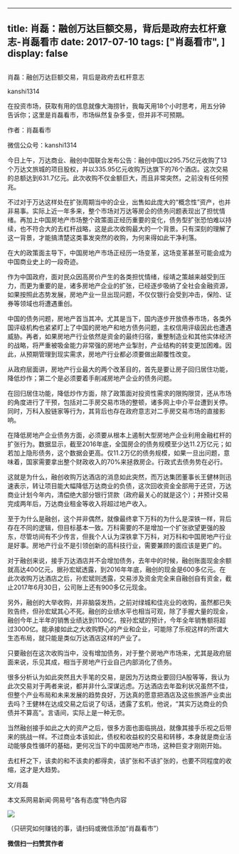 
---
title:  肖磊：融创万达巨额交易，背后是政府去杠杆意志-肖磊看市
date: 2017-07-10
tags: ["肖磊看市", ]
display: false
---


## 



肖磊：融创万达巨额交易，背后是政府去杠杆意志




kanshi1314




在投资市场，获取有用的信息就像大海捞针，我每天用18个小时思考，用五分钟告诉你；这里是肖磊看市，市场纵然复杂多变，但并非不可预期。


作者：肖磊看市

微信公众号：kanshi1314



今日上午，万达商业、融创中国联合发布公告：融创中国以295.75亿元收购了13个万达文旅城的项目股权，并以335.95亿元收购万达旗下的76个酒店。这次交易的总额达到631.7亿元。此次收购不仅金额巨大，而且非常突然，之前没有任何预兆。



不过对于万达这样处在扩张周期当中的企业，出售如此庞大的“概念性”资产，也并非易事。实际上近一年多来，整个市场对万达等房企的债务问题表现出了担忧情绪。再加上中国房地产市场整个政策面正经历重要的变化，债务型扩张恐怕难以持续，也不符合大的去杠杆战略，这是此次收购最大的一个背景。只有深刻的理解了这一背景，才能搞清楚这类事发突然的收购，为何来得如此干净利落。



在大的政策面主导下，中国房地产市场正经历一场变革，这场变革甚至可能会成为中国商业史上的一段奇迹。



作为中国政府，面对民众因高房价产生的各类担忧情绪，绥靖之策越来越受到压力，而更为重要的是，诸多房地产企业的扩张，已经逐步吸纳了全社会金融资源，如果按照此态势发展，房地产业一旦出现问题，不仅仅银行会受到冲击，保险、证券等领域也将遭遇重创。



中国的债务问题，房地产首当其冲。尤其是当下，国内逐步开放债券市场，各类外国评级机构也紧紧盯上了中国的房地产和地方债务问题，主权信用评级因此也遭遇威胁。再者，如果房地产行业依然是资金的最终归宿，重整制造业和其他实体经济的战略，将严重被吸金能力非常强的房地产业掣肘，产业结构的转变更加困难。因此，从预期管理到现实需求，房地产行业都必须要做出颠覆性改变。



从政府层面讲，房地产行业最大的两个改革目的，首先是要让房子回归居住功能，降低炒作；第二个是必须要着手削减房地产企业的债务问题。



在回归居住功能，降低炒作方面，除了政策面对投资性需求的限购限贷，还从市场的角度进行了干预，包括对二手房交易市场的整顿，诸多网上中介平台遭到关停。同时，万科入股链家等行为，其背后也存在政府意志对二手房交易市场的直接影响。



在降低房地产企业债务方面，必须要从根本上遏制大型房地产企业利用金融杠杆的扩张行为。数据显示，截至2016年底，全国房企的债务规模至少达11.2万亿元；如若加上隐形债务，这个数据会更高。仅11.2万亿的债务规模，如果一旦出问题，意味着，国家需要拿出整个财政收入的70%来拯救房企。行政式去债务势在必行。



这就是为什么，融创收购万达酒店的消息如此突然，而万达集团董事长王健林则迅速表示，转让项目能大幅降低万达商业的负债，这次回收资金全部用于还贷，万达商业计划今年内，清偿绝大部分银行贷款（政府最关心的就是这个）；并预计交易完成两年后，万达商业租金等收入将超过地产收入。



至于为什么是融创，这个并非偶然，就像最终拿下万科的为什么是深铁一样，背后存在不同的逻辑，但目标基本一致。万科需要的不是增加一个扩张欲望更强的股东，尽管坊间有不少传言，但我个人认为深铁拿下万科，对万科和中国房地产行业是好事。房地产行业不是引领创新的高科技行业，需要兼顾的面应该是更广的。



对于融创来说，接手万达酒店并不会增加债务，去年中的时候，融创账面现金余额就高达400亿元，据孙宏斌透露，到2016年年底，融创的现金是600多亿元。在此次收购万达酒店之后，孙宏斌则透露，交易涉及资金完全来自融创自有资金，截止2017年6月30日，公司账上还有900多亿元现金。



另外，融创的大举收购，并非脑袋发热，之前对绿城和佳兆业的收购，虽然都已失败告终，但孙宏斌其心不死。融创的业绩水平也相当可观，除了手握大量的现金，融创今年上半年的销售业绩达到1100亿，按孙宏斌的预计，今年全年销售额将超过3000亿。能承接如此之大收购野心的产业和企业，可能除了乐视这样的所谓大生态布局，就只能是类似万达酒店这样的产业了。



只要融创在这次收购当中，没有增加债务，对于整个房地产市场来，尤其是政府层面来说，乐见其成，相当于房地产行业自己内部消化了债务。



很多分析认为如此突然且大手笔的交易，是因为万达商业要回归A股等等，我认为此次交易对于两者来说，都并非什么深谋远虑。万达酒店去年盈利状况虽然不佳，但整个产业布局和未来发展的趋势良好，万达真的愿意把酒店及这些旅游产业卖出去吗？王健林在达成交易之后说了句话，透露了玄机，他说，“其实万达商业的负债并不算高”。言语间，实际上是一种无奈。



当然融创接手如此之大的资产之后，很多方面也面临挑战，就像其接手乐视之后带来的挑战一样。不过商业本该如此，债权和收益权的交易和转移，本身就是商业活动能够良性循环的基础，更何况当下的中国房地产市场，这种巨变才刚刚开始。



去杠杆之下，该卖的和不该卖的都得卖，该扩张和不该扩张的，也要不同程度的收缩，这才是大趋势。



文/肖磊



本文系网易新闻·网易号“各有态度”特色内容

<img class="" data-ratio="1" data-s="300,640" src="http://mmbiz.qpic.cn/mmbiz_jpg/rIYcHn0KrPSjOtc2kgTPibsxhaoD4Krel3cd9hnIh6dkibBqkMukKKL7yLxCYzuogxEG3qoO5MCBQgbXbldPxcLw/640?wx_fmt=jpeg" data-type="jpeg" data-w="430" style="line-height: 25.6px; box-sizing: border-box !important; word-wrap: break-word !important; visibility: visible !important; width: auto !important;" width="auto"/>

（只研究如何赚钱的事，请扫码或微信添加“肖磊看市”）






**微信扫一扫赞赏作者**
















